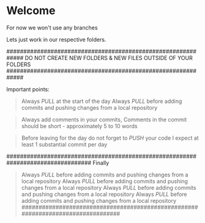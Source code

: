 # Welcome

For now we won't use any branches


Lets just work in our respective folders. 


#############################################################
DO NOT CREATE NEW FOLDERS & NEW FILES OUTSIDE OF YOUR FOLDERS
#############################################################


Important points: 

> Always *PULL* at the start of the day
> Always *PULL* before adding commits and pushing changes from a local repository

> Always add comments in your commits, 
> Comments in the commit should be short - approximately 5 to 10 words

> Before leaving for the day do not forget to *PUSH* your code
> I expect at least 1 substantial commit per day

#################################################################################
Finally

> Always *PULL* before adding commits and pushing changes from a local repository
> Always *PULL* before adding commits and pushing changes from a local repository
> Always *PULL* before adding commits and pushing changes from a local repository
> Always *PULL* before adding commits and pushing changes from a local repository
#################################################################################
